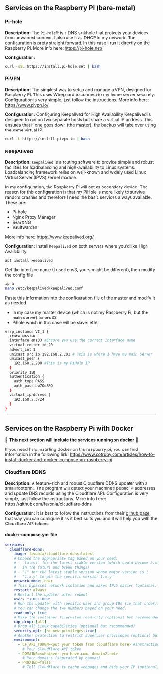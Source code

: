 
## Services on the Raspberry Pi (bare-metal)

### Pi-hole
**Description:** The `Pi-hole`® is a DNS sinkhole that protects your devices from unwanted content. I also use it as DHCP in my network.
The configuration is prety straight forward. In this case I run it directly on the Raspberry Pi.
More info here: https://pi-hole.net/

**Configuration:**
```bash
curl -sSL https://install.pi-hole.net | bash
```

### PiVPN
**Description:** The simplest way to setup and manage a VPN, designed for Raspberry Pi. This uses Wireguard to connect to my home server securely.
Configuration is very simple, just follow the instructions.
More info here: https://www.pivpn.io/

**Configuration:**
Configuring Keepalived for High Availability
Keepalived is designed to run on two separate hosts but share a virtual IP address. This ensures that if one goes down (the master), the backup will take over using the same virtual IP.

```bash
curl -L https://install.pivpn.io | bash
```

### KeepAlived
**Description:** `Keepalived` is a routing software to provide simple and robust facilities for loadbalancing and high-availability to Linux systems. Loadbalancing framework relies on well-known and widely used Linux Virtual Server (IPVS) kernel module.

In my configuration, the Raspberry Pi will act as secondary device.
The reason for this configuration is that my PiHole is more likely to survive random crashes and therefore I need the basic services always available.
These are:
  - Pi-hole
  - Nginx Proxy Manager
  - SearXNG
  - Vaultwarden

More info here: https://www.keepalived.org/

**Configuration:**
Install `Keepalived` on both servers where you’d like High Availability.

```bash
apt install keepalived
```
Get the interface name (I used ens3, yours might be different), then modify the config file

```bash
ip a
nano /etc/keepalived/keepalived.conf
```
Paste this information into the configuration file of the master and modify it as needed.
- In my case my master device (which is not my Raspberry Pi, but the main server) is: ens33
- Pihole which in this case will be slave: eth0

```bash
vrrp_instance VI_1 {
  state MASTER
  interface ens33 #Ensure you use the correct interface name
  virtual_router_id 20
  advert_int 1
  unicast_src_ip 192.168.2.201 # This is where I have my main Server
  unicast_peer {
    192.168.2.200 #This is my PiHole IP
  }
  priority 150
  authentication {
    auth_type PASS
    auth_pass Lw7Oo8PQ
  }
  virtual_ipaddress {
    192.168.2.3/24
  }
}
```

----

## Services on the Raspberry Pi with Docker

📡
**This next section will include the services running on docker**
📡

If you need help installing docker on the raspberry pi, you can find information in the following link: 
https://www.dotruby.com/articles/how-to-install-docker-and-docker-compose-on-raspberry-pi


### Cloudflare DDNS
**Description:** A feature-rich and robust Cloudflare DDNS updater with a small footprint. The program will detect your machine’s public IP addresses and update DNS records using the Cloudflare API.
Configuration is very simple, just follow the instructions.
More info here: https://github.com/favonia/cloudflare-ddns

**Configuration:**
It is best to follow the instructions from their [github page](https://github.com/favonia/cloudflare-ddns), that way you can configure it as it best suits you and it will help you with the Cloudflare API tokens.

#### docker-compose.yml file

```yaml
services:
  cloudflare-ddns:
    image: favonia/cloudflare-ddns:latest
    # Choose the appropriate tag based on your need:
    # - "latest" for the latest stable version (which could become 2.x.y
    #   in the future and break things)
    # - "1" for the latest stable version whose major version is 1
    # - "1.x.y" to pin the specific version 1.x.y
    network_mode: host
    # This bypasses network isolation and makes IPv6 easier (optional; see below)
    restart: always
    # Restart the updater after reboot
    user: "1000:1000"
    # Run the updater with specific user and group IDs (in that order).
    # You can change the two numbers based on your need.
    read_only: true
    # Make the container filesystem read-only (optional but recommended)
    cap_drop: [all]
    # Drop all Linux capabilities (optional but recommended)
    security_opt: [no-new-privileges:true]
    # Another protection to restrict superuser privileges (optional but recommended)
    environment:
      - CF_API_TOKEN=<put your token from cloudflare here> #instructions on how to get this API token are detailed in the github page
        # Your Cloudflare API token
      - DOMAINS=<whatever-you-have.com, domain2.net>
        # Your domains (separated by commas)
      - PROXIED=false
        # Tell Cloudflare to cache webpages and hide your IP (optional)

```


